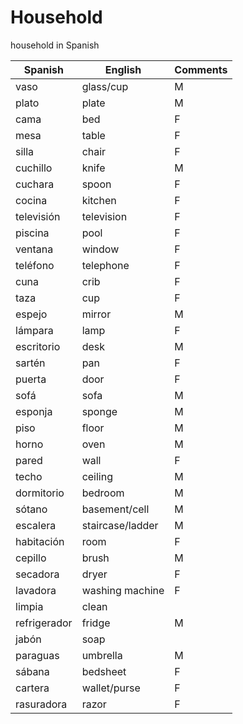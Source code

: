 # Household

household in Spanish

| Spanish | English | Comments |
| ----- | ------- | -------- |
| vaso | glass/cup | M |
| plato | plate | M |
| cama | bed | F |
| mesa | table | F |
| silla | chair | F |
| cuchillo | knife | M |
| cuchara | spoon | F |
| cocina | kitchen | F |
| televisión | television | F |
| piscina | pool | F |
| ventana | window | F |
| teléfono | telephone | F | 
| cuna | crib | F |
| taza | cup | F |
| espejo | mirror | M |
| lámpara | lamp | F |
| escritorio | desk | M |
| sartén | pan | F |
| puerta | door | F |
| sofá | sofa | M |
| esponja | sponge | M |
| piso | floor | M |
| horno | oven | M |
| pared | wall | F |
| techo | ceiling | M |
| dormitorio | bedroom | M |
| sótano | basement/cell | M |
| escalera | staircase/ladder | M |
| habitación | room | F |
| cepillo | brush | M |
| secadora | dryer | F |
| lavadora | washing machine | F |
| limpia | clean | |
| refrigerador | fridge | M |
| jabón | soap | |
| paraguas | umbrella | M |
| sábana | bedsheet | F |
| cartera | wallet/purse | F |
| rasuradora | razor | F |

